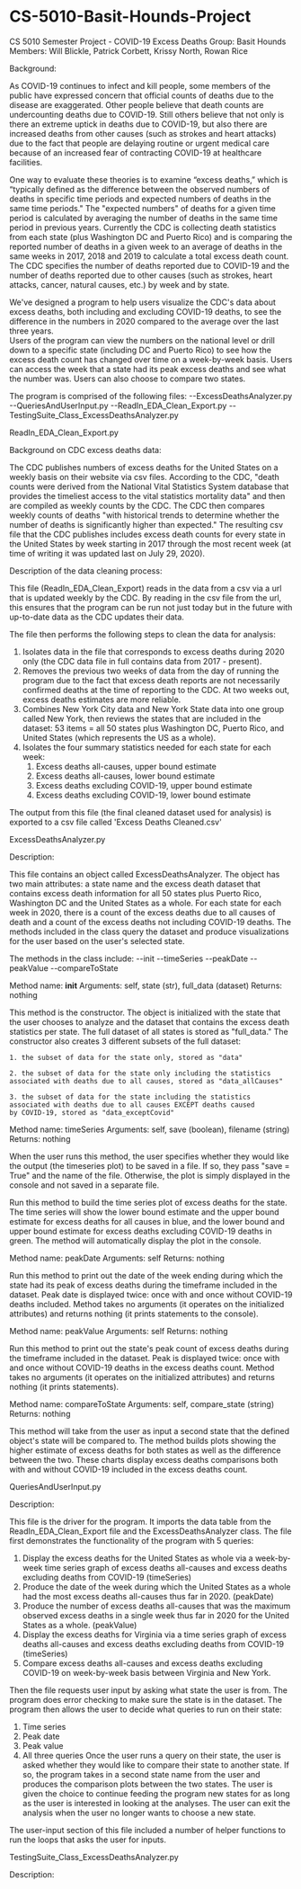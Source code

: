 # CS-5010-Basit-Hounds-Project

CS 5010 Semester Project - COVID-19 Excess Deaths
Group: Basit Hounds
Members: Will Blickle, Patrick Corbett, Krissy North, Rowan Rice


Background:

As COVID-19 continues to infect and kill people, some members of the 
public have expressed concern that official counts of deaths due to the 
disease are exaggerated.  Other people believe that death counts are 
undercounting deaths due to COVID-19.  Still others believe that not only 
is there an extreme uptick in deaths due to COVID-19, but also there are 
increased deaths from other causes (such as strokes and heart attacks) 
due to the fact that people are delaying routine or urgent medical care 
because of an increased fear of contracting COVID-19 at healthcare
facilities.   

One way to evaluate these theories is to examine “excess deaths,” 
which is “typically defined as the difference between the observed numbers of 
deaths in specific time periods and expected numbers of deaths in the same 
time periods."  The "expected numbers" of deaths for a given time period is 
calculated by averaging the number of deaths in the same time period in 
previous years.  Currently the CDC is collecting death statistics from each
state (plus Washington DC and Puerto Rico) and is comparing the reported number 
of deaths in a given week to an average of deaths in the same weeks in 2017, 
2018 and 2019 to calculate a total excess death count.  The CDC specifies the 
number of deaths reported due to COVID-19 and the number of deaths reported 
due to other causes (such as strokes, heart attacks, cancer, natural causes, 
etc.) by week and by state.  

We've designed a program to help users visualize the CDC's data about excess 
deaths, both including and excluding COVID-19 deaths, to see the difference 
in the numbers in 2020 compared to the average over the last three years.  
Users of the program can view the numbers on the national level or drill down 
to a specific state (including DC and Puerto Rico) to see how the excess death
count has changed over time on a week-by-week basis.  Users can access the 
week that a state had its peak excess deaths and see what the number was.
Users can also choose to compare two states.

The program is comprised of the following files:
--ExcessDeathsAnalyzer.py
--QueriesAndUserInput.py
--ReadIn_EDA_Clean_Export.py
--TestingSuite_Class_ExcessDeathsAnalyzer.py
 
 
 
ReadIn_EDA_Clean_Export.py

Background on CDC excess deaths data: 

The CDC publishes numbers of excess deaths for the United States on a weekly 
basis on their website via csv files.  According to the CDC, "death counts 
were derived from the National Vital Statistics System database that provides 
the timeliest access to the vital statistics mortality data" and then are 
compiled as weekly counts by the CDC.  The CDC then compares weekly counts of 
deaths "with historical trends to determine whether the number of deaths is 
significantly higher than expected."  The resulting csv file that the CDC
publishes includes excess death counts for every state in the United States
by week starting in 2017 through the most recent week (at time of writing
it was updated last on July 29, 2020).

Description of the data cleaning process:

This file (ReadIn_EDA_Clean_Export) reads in the data from a csv via a url 
that is updated weekly by the CDC.  By reading in the csv file from the url, 
this ensures that the program can be run not just today but in the future with 
up-to-date data as the CDC updates their data.

The file then performs the following steps to clean the data for analysis:

1. Isolates data in the file that corresponds to excess deaths during 2020 only
(the CDC data file in full contains data from 2017 - present).
2. Removes the previous two weeks of data from the day of running the program 
due to the fact that excess death reports are not necessarily confirmed deaths
at the time of reporting to the CDC. At two weeks out, excess deaths estimates
are more reliable.
3. Combines New York City data and New York State data into one group called 
New York, then reviews the states that are included in the dataset: 53 items = 
all 50 states plus Washington DC, Puerto Rico, and United States (which 
represents the US as a whole).
4. Isolates the four summary statistics needed for each state for each week:
    1. Excess deaths all-causes, upper bound estimate
    2. Excess deaths all-causes, lower bound estimate
    3. Excess deaths excluding COVID-19, upper bound estimate
    4. Excess deaths excluding COVID-19, lower bound estimate

The output from this file (the final cleaned dataset used for analysis) is 
exported to a csv file called 'Excess Deaths Cleaned.csv' 



ExcessDeathsAnalyzer.py

Description:

This file contains an object called ExcessDeathsAnalyzer. The object has two 
main attributes: a state name and the excess death dataset that contains 
excess death information for all 50 states plus Puerto Rico, Washington DC and 
the United States as a whole.  For each state for each week in 2020, there is a 
count of the excess deaths due to all causes of death and a count of the 
excess deaths not including COVID-19 deaths.  The methods included in the class
query the dataset and produce visualizations for the user based on the user's
selected state. 

The methods in the class include:
--init
--timeSeries
--peakDate
--peakValue
--compareToState


Method name: __init__
Arguments: self, state (str), full_data (dataset)
Returns: nothing

This method is the constructor.  The object is initialized with the 
state that the user chooses to analyze and the dataset that contains 
the excess death statistics per state.  The full dataset
of all states is stored as "full_data." The constructor also creates 
3 different subsets of the full dataset:

    1. the subset of data for the state only, stored as "data"

    2. the subset of data for the state only including the statistics 
    associated with deaths due to all causes, stored as "data_allCauses"

    3. the subset of data for the state including the statistics 
    associated with deaths due to all causes EXCEPT deaths caused
    by COVID-19, stored as "data_exceptCovid"
  
  
Method name: timeSeries
Arguments: self, save (boolean), filename (string)
Returns: nothing

When the user runs this method, the user specifies whether they would
like the output (the timeseries plot) to be saved in a file. If so, 
they pass "save = True" and the name of the file. Otherwise, the plot
is simply displayed in the console and not saved in a separate file.

Run this method to build the time series plot of excess deaths
for the state. The time series will show the lower bound estimate and the 
upper bound estimate for excess deaths for all causes in blue, and the lower
bound and upper bound estimate for excess deaths excluding COVID-19 deaths 
in green. The method will automatically display the plot in the console.

        
Method name: peakDate
Arguments: self
Returns: nothing
     
Run this method to print out the date of the week ending during which
the state had its peak of excess deaths during the timeframe included
in the dataset. Peak date is displayed twice: once with and 
once without COVID-19 deaths included. Method takes no arguments (it 
operates on the initialized attributes) and returns nothing 
(it prints statements to the console).
        
        
Method name: peakValue
Arguments: self
Returns: nothing

Run this method to print out the state's peak count of excess deaths
during the timeframe included in the dataset. Peak is displayed twice: 
once with and once without COVID-19 deaths in the excess deaths count.
Method takes no arguments (it operates on the initialized attributes) 
and returns nothing (it prints statements).

        
Method name: compareToState
Arguments: self, compare_state (string)
Returns: nothing

This method will take from the user as input a second state that 
the defined object's state will be compared to. The method builds
plots showing the higher estimate of excess deaths for both states
as well as the difference between the two. These charts display
excess deaths comparisons both with and without COVID-19 included 
in the excess deaths count.



QueriesAndUserInput.py

Description:

This file is the driver for the program.  It imports the data table from the
ReadIn_EDA_Clean_Export file and the ExcessDeathsAnalyzer class.  The file 
first demonstrates the functionality of the program with 5 queries:
1. Display the excess deaths for the United States as whole via
a week-by-week time series graph of excess deaths all-causes and excess deaths 
excluding deaths from COVID-19 (timeSeries)
2. Produce the date of the week during which the United States as a whole
had the most excess deaths all-causes thus far in 2020.  (peakDate)
3. Produce the number of excess deaths all-causes that was the maximum 
observed excess deaths in a single week thus far in 2020 for the United States 
as a whole. (peakValue)
4. Display the excess deaths for Virginia via a time series graph of excess 
deaths all-causes and excess deaths excluding deaths from COVID-19 (timeSeries)
5. Compare excess deaths all-causes and excess deaths excluding COVID-19 
on week-by-week basis between Virginia and New York.

Then the file requests user input by asking what state the user is from.  The
program does error checking to make sure the state is in the dataset.  The 
program then allows the user to decide what queries to run on their state:
1. Time series
2. Peak date
3. Peak value
4. All three queries
Once the user runs a query on their state, the user is asked whether they would
like to compare their state to another state.  If so, the program takes in 
a second state name from the user and produces the comparison plots between 
the two states. 
The user is given the choice to continue feeding the program new states for as 
long as the user is interested in looking at the analyses.  The user can exit
the analysis when the user no longer wants to choose a new state.

The user-input section of this file included a number of helper functions to 
run the loops that asks the user for inputs.



TestingSuite_Class_ExcessDeathsAnalyzer.py

Description: